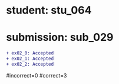 # student: stu_064
# submission: sub_029

```diff
+ ex02_0: Accepted
+ ex02_1: Accepted
+ ex02_2: Accepted
```
#incorrect=0
#correct=3

